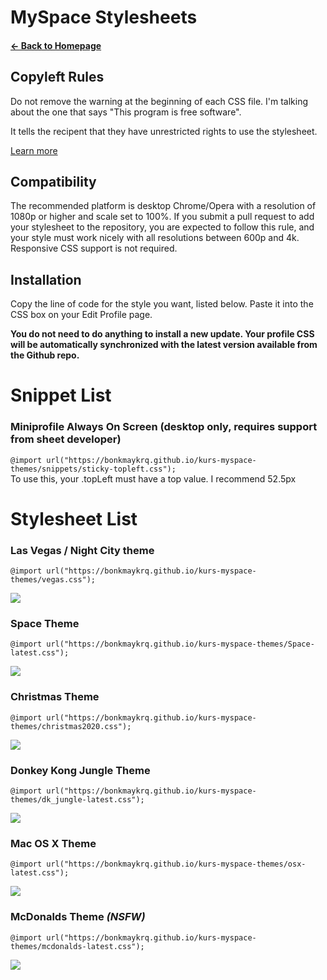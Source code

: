 # MySpace Stylesheets
#### [← Back to Homepage](https://bonkmaykrq.github.io/)

## Copyleft Rules
Do not remove the warning at the beginning of each CSS file. I'm talking about the one that says "This program is free software".

It tells the recipent that they have unrestricted rights to use the stylesheet.

[Learn more](https://github.com/bonkmaykrq/kurs-myspace-themes/blob/main/LICENSE) 

## Compatibility

The recommended platform is desktop Chrome/Opera with a resolution of 1080p or higher and scale set to 100%. If you submit a pull request to add your stylesheet to the repository, you are expected to follow this rule, and your style must work nicely with all resolutions between 600p and 4k. Responsive CSS support is not required. 

## Installation
Copy the line of code for the style you want, listed below. Paste it into the CSS box on your Edit Profile page.

**You do not need to do anything to install a new update. Your profile CSS will be automatically synchronized with the latest version available from the Github repo.**

# Snippet List

### Miniprofile Always On Screen (desktop only, requires support from sheet developer)
`@import url("https://bonkmaykrq.github.io/kurs-myspace-themes/snippets/sticky-topleft.css");`  
To use this, your .topLeft must have a top value. I recommend 52.5px

# Stylesheet List

### Las Vegas / Night City theme
`@import url("https://bonkmaykrq.github.io/kurs-myspace-themes/vegas.css");`

![](https://files.gamebanana.com/bitpit/opera_glb7tm7itf.jpg)

### Space Theme
`@import url("https://bonkmaykrq.github.io/kurs-myspace-themes/Space-latest.css");`
  
![](https://cdn.discordapp.com/attachments/766853247918014544/767172440333090816/unknown.png)

### Christmas Theme
`@import url("https://bonkmaykrq.github.io/kurs-myspace-themes/christmas2020.css");`
  
![](https://files.gamebanana.com/bitpit/screenshot_20201227_144132.png)

### Donkey Kong Jungle Theme
`@import url("https://bonkmaykrq.github.io/kurs-myspace-themes/dk_jungle-latest.css");`
  
![](https://files.gamebanana.com/bitpit/screenshot_20200916_175133.png)

### Mac OS X Theme
`@import url("https://bonkmaykrq.github.io/kurs-myspace-themes/osx-latest.css");`
  
![](https://cdn.discordapp.com/attachments/766853247918014544/767171964745678848/unknown.png)

### McDonalds Theme ***(NSFW)***
`@import url("https://bonkmaykrq.github.io/kurs-myspace-themes/mcdonalds-latest.css");`
  
![](https://files.gamebanana.com/bitpit/screenshot_20200918-082059_chrome.jpg)
